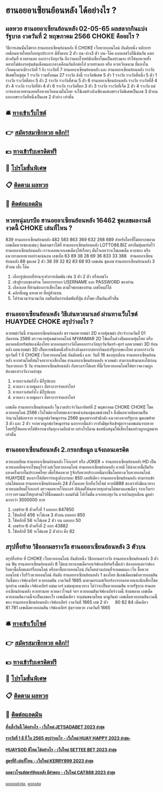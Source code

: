 # ฮานอยอาเซียนย้อนหลัง ได้อย่างไร ?
## ผลหวย ฮานอยอาเซียนย้อนหลัง 02-05-65 ผลสลากกินแบ่งรัฐบาล งวดวันที่ 2 พฤษภาคม 2566 CHOKE คืออะไร ?
วิธีการเล่นนั้นไม่ยาก ฮานอยอาเซียนย้อนหลัง ที่ CHOKE เว็บหวยออนไลน์ อันดับหนึ่ง หลักการเหมือนหวยไทยเกือบทุกประการ มีทั้งแบบ 2 ตัว บน-ล่าง3 ตัว บน-โต๊ด แบบเลขวิ่งก็มีเช่นกัน แตกต่างกันที่ หวยฮานอย ออกรางวัลทุกวัน ถือว่าตอบโจทย์นักเสี่ยงโชคเป็นอย่างมาก ทำให้คอหวยทั้งหลายไม่ต้องรอลุ้นต้นเดือนและกลางเดือนกันอีกต่อไป
หวยฮานอย หรือ หวยเวียดนาม ที่แทงในเวียดนามจะมีรางวัลที่ 1 ถึง รางวัลที่ 7 ฮานอยอาเซียนย้อนหลัง และ ฮานอยอาเซียนย้อนหลัง รางวัลพิเศษใหญ่สุด 1 รางวัล
รวมทั้งหมด 27 รางวัล ดังนี้
รางวัลพิเศษ 5 ตัว 1 รางวัล
รางวัลที่หนึ่ง 5 ตัว 1 รางวัล
รางวัลที่สอง 5 ตัว 2 รางวัล
รางวัลที่สาม 5 ตัว 6 ฮานอยอาเซียนย้อนหลัง รางวัล
รางวัลที่สี่ 4 ตัว 4 รางวัล
รางวัลที่ห้า 4 ตัว 6 รางวัล
รางวัลที่หก 3 ตัว 3 รางวัล
รางวัลที่เจ็ด 2 ตัว 4 รางวัล
แต่การแทงหวยฮานอยหรือหวยเวียดนามในไทย จะใช้เลขอ้างอิงเพียงแค่เลขรางวัลพิเศษเป็นเลข 3 ตัวบน และเลขรางวัลที่หนึ่งเป็นเลข 2 ตัวล่าง เท่านั้น

## 🛎 [ทางเข้าเว็บไซต์](https://bit.ly/3BG5bNw)
## 👉 [สมัครสมาชิกหวย คลิก!!](https://bit.ly/3BG5bNw)
## 💵 [ทางเข้ารับเครดิตฟรี](https://bit.ly/3C3mvgS)
## 👑 [โปรโมชั่นพิเศษ](https://bit.ly/3C3mvgS)
## 📋 [ติดตาม ผลหวย](https://bit.ly/3C3mvgS)
## 📱 [ติดต่อแอดมิน](https://bit.ly/3C3mvgS)

## หวยหนุ่มบรบือ ฮานอยอาเซียนย้อนหลัง 16462 ชุดเลขผลงานดีงวดนี้ CHOKE เล่นที่ไหน ?
839 ฮานอยอาเซียนย้อนหลัง 482 583 863 369 632 268 689
สำหรับใครที่ไม่หยากพลาด เลขเด็ดหวยซองแม่นๆ ติดตามเราได้ที่ ฮานอยอาเซียนย้อนหลัง LOTTO88.BIZ อย่าลืมบุ้คมาร์คไว้ ฮานอยอาเซียนย้อนหลัง เราจะคอยแจกเลขเด็ดๆให้เรื่อยๆ มั่นใจเลยว่าจะไม่เลขเด็ด หวยซอง หรือแนวทางแทงหวยอย่างแน่นอน
เลขเบิ้ล
63 89 38 28 69 36
833 33 388   ฮานอยอาเซียนย้อนหลัง 88
ชุดเลข 2 ตัว
38
39 32 82 83 68 93
เลขเด่น
ชุดเลข ฮานอยอาเซียนย้อนหลัง 3 ตัวบน เต็ง โต๊ด
1. เลือกรูปแบบที่ท่านจะทำการเดิมพัน เช่น 3 ตัว 2 ตัว หรือเลขวิ่ง
2. เข้าสู่ระบบของท่าน โดยการกรอก USERNAME และ PASSWORD ของท่าน
3. เลือกเลข ที่ท่านต้องการเสี่ยงโชค ตามใจชอบของท่าน เลขไหนก็ได้
4. คลิกที่เมนู แทงหวย ที่อยู่ด้านบน
5. ใส่จำนวนจำนวนเงิน กดยืนยันการเดิมพันที่ปุ่ม ส่งโพย เป็นอันเสร็จสิ้น

## ฮานอยอาเซียนย้อนหลัง วิธีเล่นหวยมาเลย์ ผ่านทางเว็บไซต์ HUAYDEE CHOKE สรุปว่าอะไร ?
หวยพม่าวันนี้ ฮานอยอาเซียนย้อนหลัง ตรวจผลหวยพม่า 2D หวยหุ้นพม่า ประจำงวดวันที่ 01 กันยายน 2566
ตรวจหวยหุ้นพม่าออนไลน์ MYANMAR 2D ใช้ผลในช่วงปิดตลาดหุ้นไทย หรือ ตลาดหลักทรัพย์ของเมืองไทย มาออกผลรางวัลโดยออกรางวัลทุกวันจันทร์-ศุกร์
ผลหวยพม่า 3D ย้อนหลัง
ผลหวยพม่า 3D เป็นหวยชนิดหนึ่งที่จะอ้างอิงผลจากสลากกินแบ่งรัฐบาลของไทย มาออกรางวัลทุกวันที่ 1 ที่ CHOKE เว็บหวยออนไลน์ อันดับหนึ่ง และ วันที่ 16 ของทุกเดือน ฮานอยอาเซียนย้อนหลัง หากท่านใดที่สนใจอยากจะเสี่ยงโชค ฮานอยอาเซียนย้อนหลัง หวยพม่า สามารถเข้ามาแทงได้ก่อนวันหวยออก 5 วัน ฮานอยอาเซียนย้อนหลัง กับทางเราได้เลย ที่นี่เว็บหวยออนไลน์ให้ตรวจความถูกต้องของรางวัลงวดล่าสุด
1. หวยลาวเล่นยังไง มีกี่รูปแบบ
2. หวยลาว หวยชุดลาว อัตราการจ่ายเท่าไหร่
3. หวยลาวเล่นยังไง มีกี่รูปแบบ
4. หวยลาว หวยชุดลาว อัตราการจ่ายเท่าไหร่

เลขเด็ด ฮานอยอาเซียนย้อนหลัง ในงวดประจำวันอาทิตย์ที่ 2 พฤษภาคม CHOKE CHOKE โชค หวยออนไลน์ 2566 เว็บไซต์หวยไทยของเราขอนำเสนอชุดเลขน่าสนใจ ซึ่งมีคอหวยติดตามเป็นจำนวนไม่น้อยจาก หวยลูกพ่อวิษณุกรรม 2566 ชุดเลขจากสำนักดัง แนวทางหวยรัฐบาล ชุดเลขท้าย 3 ตัว และ 2 ตัว จากหวยลูกพ่อวิษณุกรรม นอกจากนี้แล้ว เรายังมีชุดจับเข้าคู่ตารางเลขเด่นจากหวยไทยรัฐให้คอหวยได้พิจารณากันทุกงวดอีกด้วย อย่างไรก็ตาม ขอสนับสนุนให้เสี่ยงโชคอย่างถูกกฎหมายเท่านั้น

## ฮานอยอาเซียนย้อนหลัง 2.กรอกข้อมูล แจ้งถอนเครดิต
หวยเบลเยียม ฮานอยอาเซียนย้อนหลัง โจ๊กเกอร์ หรือ JOKER + ฮานอยอาเซียนย้อนหลัง HD เป็นหวยเบลเยี่ยมจากโซนยุโรป แต่เว็บหวยออนไลน์ ฮานอยอาเซียนย้อนหลัง หวยดี ได้นำหวยนี้เปิดรับแทงครั้งแรกในประเทศไทย เพื่อให้คอหวย รู้จักกับหวยประเภทนี้มากขึ้นโดยทางเว็บหวยออนไลน์ HUAYDEE ของเราให้อัตราจ่ายสูงถึงบาทละ 850 เลยทีเดียว ฮานอยอาเซียนย้อนหลัง สามารถเข้าเล่นได้ตลอด ฮานอยอาเซียนย้อนหลัง 24 ชั่วโมงเลย
อีกทั้งเว็บไซต์ หวยดี888 ของเรายังมีแนวทางหวยเบลเยียมโจ๊กเกอร์ ตรวจผลหวยโจ๊กเกอร์ อัปเดตให้คอหวยทุกท่านไม่พลาดเลขเด็ดๆ จากเว็บเรา เรารวบรวมมาให้ทุกท่านไว้ที่นี้หมดแล้ว แถมยังมี โปรโมชั่น แจกทองทุกวัน แจกเงินทุกเดือน มูลค่ามากกว่า 3000000 บาท
1. เลขท้าย 6 ตัวครั้งที่ 1 ผลออก 847850
2. ใช้หลักที่ 456 จะได้เลข 3 ตัวบน ผลออก 850
3. ใช้หลักที่ 56 จะได้เลข 2 ตัว บน ผลออก 50
4. เลขท้าย 6 ตัวครั้งที่ 2 ออก 43882
5. ใช้หลักที่ 56 จะได้แลข 2 ตัวล่าง คือ 82

## สรุปทิ้งท้าย วิธีออกผลรางวัล ฮานอยอาเซียนย้อนหลัง 3 ตัวบน
สรุปทิ้งท้าย ที่ CHOKE เว็บหวยออนไลน์ อันดับหนึ่ง วิธีออกผลรางวัล ฮานอยอาเซียนย้อนหลัง 3 ตัวบน ฟัน ฮานอยอาเซียนย้อนหลัง 8
ได้แนวทางเลขเด็ดจากเจ้ฟองเบียร์ครั้งนี้แล้ว ต้องบอกเลยว่าต้องรีบหาซื้อล็อตเตอร์รี่ออนไลน์ หรือหาซื้อหวยออนไลน์ กันโดยด่วนก่อนที่จะหมดแผง
เว็บ ซื้อหวยออนไลน์ เว็บรีวิวหวยออนไลน์ อันดับ ฮานอยอาเซียนย้อนหลัง 1 ของไทย มีเลขเด็ดเลขดังหวยออมสินวันนี้ของ เจ้ฟองเบียร์ หวยออมสิน งวดวันที่ 1665 มาตามกระแสเรียกร้องจากคอหวยและนักเสี่ยงโชคทุกท่าน เลขเด็ด เจ้ฟองเบียร์ แม่นเวอร์ แม่นทุกแนวทาง ไม่ว่าจะเป็นหวยออมสิน หวยรัฐบาล ฮานอยอาเซียนย้อนหลัง หวยฮานอย หวยดาวโจนส์ ฯลฯ หวยออมสินเจ้ฟองเบียร์งวดนี้ ห้ามพลาด เลขเด็ดหวยออมสินงวดนี้จะเป็นเลขอะไร เลขเม็ดเดียว จะแม่นขนาดไหน มาดูกันค่ะ
เลขเด็ดหวยออมสินงวดนี้ของ ฮานอยอาเซียนย้อนหลัง เจ้ฟองเบียร์ งวดวันที่ 1665
เลข 2 ตัว      80 82 84
เม็ดเดียว       81 781
เลขเด็ดหวยออมสิน เจ้ฟองเบียร์ ลุ้นรวยหวย งวดวันที่ 1665

## 🛎 [ทางเข้าเว็บไซต์](https://bit.ly/3BG5bNw)
## 👉 [สมัครสมาชิกหวย คลิก!!](https://bit.ly/3BG5bNw)
## 💵 [ทางเข้ารับเครดิตฟรี](https://bit.ly/3C3mvgS)
## 👑 [โปรโมชั่นพิเศษ](https://bit.ly/3C3mvgS)
## 📋 [ติดตาม ผลหวย](https://bit.ly/3C3mvgS)
## 📱 [ติดต่อแอดมิน](https://bit.ly/3C3mvgS)

#### [ฮั่งเส็งวันนี้ ได้อย่างไร - เว็บใหม่ JETSADABET 2023 ล่าสุด](https://atom.io/themes/ฮั่งเส็งวันนี้%20ได้อย่างไร%20-%20เว็บใหม่%20jetsadabet%202023%20ล่าสุด)
#### [รางวัลที่ 1 มี กี่ ใบ 2565 สรุปว่าอะไร - เว็บใหม่ HUAY HAPPY 2023 ล่าสุด-](https://atom.io/themes/รางวัลที่%201%20มี%20กี่%20ใบ%202565%20สรุปว่าอะไร%20-%20เว็บใหม่%20huay%20happy%202023%20ล่าสุด-)
#### [HUAYSOD ดีไหม ได้อย่างไร - เว็บใหม่ SETTEE BET 2023 ล่าสุด](https://atom.io/themes/huaysod%20ดีไหม%20ได้อย่างไร%20-%20เว็บใหม่%20settee%20bet%202023%20ล่าสุด)
#### [สูตรยี่กี เล่นที่ไหน - เว็บใหม่ KERRY899 2023 ล่าสุด](https://atom.io/themes/สูตรยี่กี%20เล่นที่ไหน%20-%20เว็บใหม่%20kerry899%202023%20ล่าสุด)
#### [ผลดาวโจนส์สตาร์ย้อนหลัง มีคำตอบ - เว็บใหม่ CAT888 2023 ล่าสุด](https://atom.io/themes/ผลดาวโจนส์สตาร์ย้อนหลัง%20มีคำตอบ%20-%20เว็บใหม่%20cat888%202023%20ล่าสุด)

[ผลบอลล่าสุด](https://siamsport.tv "ผลบอลล่าสุด"), [ดูบอลสด](https://siamsport.tv/ดูบอลสด "ดูบอลสด")